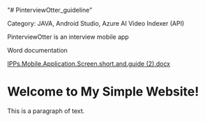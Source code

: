 "# PinterviewOtter_guideline" 

Category: JAVA, Android Studio, Azure AI Video Indexer (API)

PinterviewOtter is an interview mobile app

Word documentation



[IPPs.Mobile.Application.Screen.short.and.guide (2).docx](https://github.com/zeroyip175/PinterviewOtter_done/files/11998893/IPPs.Mobile.Application.Screen.short.and.guide.2.docx)

<!DOCTYPE html>
<html>
<meta name="google-site-verification" content="bVxGL-ABUv3oBt5SUwc49Lf6deCQP3o2MHnDJvgrNsA" />
<head>
  <title>Pinterview Otter Project</title>
</head>
<body>
  <h1>Welcome to My Simple Website!</h1>
  <p>This is a paragraph of text.</p>
</body>
</html>
